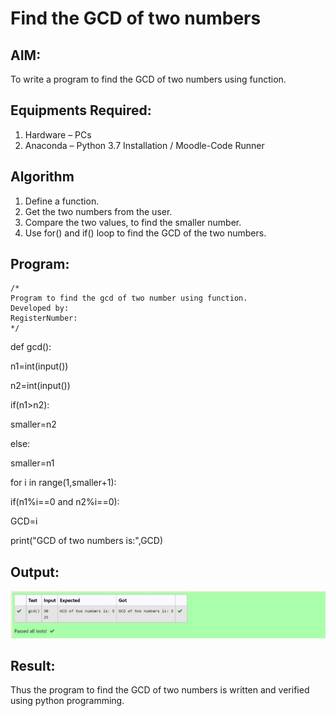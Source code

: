 # Find the GCD of two numbers

## AIM:
To write a program to find the GCD of two numbers using function.

## Equipments Required:
1. Hardware – PCs
2. Anaconda – Python 3.7 Installation / Moodle-Code Runner

## Algorithm
1. Define a function.
2. Get the two numbers from the user.
3. Compare the two values, to find the smaller number.
4. Use for() and if() loop to find the GCD of the two numbers.

## Program:
```
/*
Program to find the gcd of two number using function.
Developed by: 
RegisterNumber:  
*/
```
def gcd():

n1=int(input())

n2=int(input())

if(n1>n2):

smaller=n2

else:

smaller=n1

for i in range(1,smaller+1):

if(n1%i==0 and n2%i==0):

GCD=i

print("GCD of two numbers is:",GCD)

## Output:
![output](https://github.com/Shaik-sameer-AIML/GCD-of-two-numbers/blob/main/gcd.JPG?raw=true)


## Result:
Thus the program to find the GCD of two numbers is written and verified using python programming.
